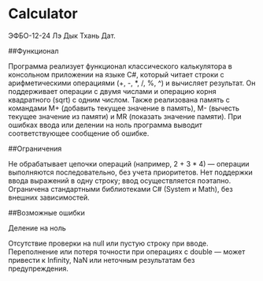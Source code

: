 # Calculator
ЭФБО-12-24 Лэ Дык Тхань Дат.

##Функционал

Программа реализует функционал классического калькулятора в консольном приложении на языке C#, который читает строки с арифметическими операциями (+, -, *, /, %, ^) и вычисляет результат. Он поддерживает операции с двумя числами и операцию корня квадратного (sqrt) с одним числом. Также реализована память с командами M+ (добавить текущее значение в память), M- (вычесть текущее значение из памяти) и MR (показать значение памяти). При ошибках ввода или делении на ноль программа выводит соответствующее сообщение об ошибке.

##Ограничения

Не обрабатывает цепочки операций (например, 2 + 3 * 4) — операции выполняются последовательно, без учета приоритетов.
Нет поддержки ввода выражений в одну строку; ввод осуществляется поэтапно.
Ограничена стандартными библиотеками C# (System и Math), без внешних зависимостей.

##Возможные ошибки

Деление на ноль

Отсутствие проверки на null или пустую строку при вводе.           
Переполнение или потеря точности при операциях с double — может привести к Infinity, NaN или неточным результатам без предупреждения.

